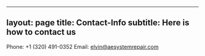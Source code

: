 
---
layout: page
title: Contact-Info
subtitle: Here is how to contact us
---

Phone: +1 (320) 491-0352
Email: elvin@aesystemrepair.com
